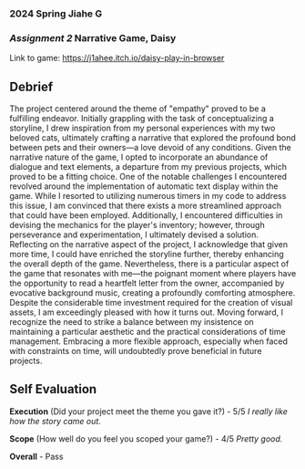 ### **2024 Spring** Jiahe G
### *Assignment 2* Narrative Game, Daisy
Link to game: https://j1ahee.itch.io/daisy-play-in-browser

## **Debrief**
The project centered around the theme of "empathy" proved to be a fulfilling endeavor. Initially grappling with the task of conceptualizing a storyline, I drew inspiration from my personal experiences with my two beloved cats, ultimately crafting a narrative that explored the profound bond between pets and their owners—a love devoid of any conditions. Given the narrative nature of the game, I opted to incorporate an abundance of dialogue and text elements, a departure from my previous projects, which proved to be a fitting choice.
One of the notable challenges I encountered revolved around the implementation of automatic text display within the game. While I resorted to utilizing numerous timers in my code to address this issue, I am convinced that there exists a more streamlined approach that could have been employed. Additionally, I encountered difficulties in devising the mechanics for the player's inventory; however, through perseverance and experimentation, I ultimately devised a solution.
Reflecting on the narrative aspect of the project, I acknowledge that given more time, I could have enriched the storyline further, thereby enhancing the overall depth of the game. Nevertheless, there is a particular aspect of the game that resonates with me—the poignant moment where players have the opportunity to read a heartfelt letter from the owner, accompanied by evocative background music, creating a profoundly comforting atmosphere.
Despite the considerable time investment required for the creation of visual assets, I am exceedingly pleased with how it turns out. Moving forward, I recognize the need to strike a balance between my insistence on maintaining a particular aesthetic and the practical considerations of time management. Embracing a more flexible approach, especially when faced with constraints on time, will undoubtedly prove beneficial in future projects.

## **Self Evaluation**
**Execution** (Did your project meet the theme you gave it?) - 5/5
*I really like how the story came out.*

**Scope** (How well do you feel you scoped your game?) - 4/5
*Pretty good.*

**Overall** - Pass
